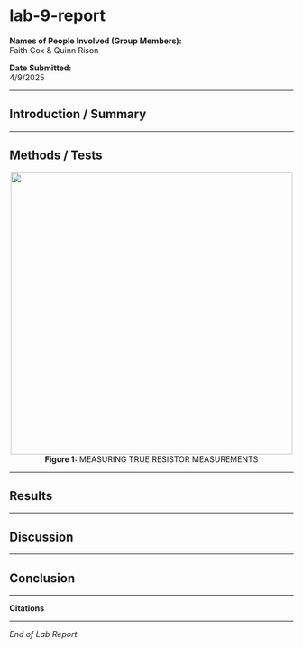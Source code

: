 # lab-9-report

**Names of People Involved (Group Members):**  
Faith Cox & Quinn Rison 

**Date Submitted:**  
4/9/2025

---

## Introduction / Summary



---

## Methods / Tests


<p align="center">
  <img src="" width="500">
  <br>
  <b>Figure 1:</b> MEASURING TRUE RESISTOR MEASUREMENTS
</p>


---

## Results

---

## Discussion



---

## Conclusion


---

**Citations**



---

*End of Lab Report*
